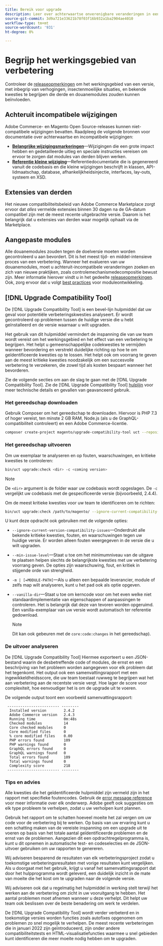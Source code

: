 ```yaml
---
title: Bereik voor upgrade
description: Leer over achterwaartse onverenigbare veranderingen in een versie die Adobe Commerce of Magento Open Source douanemodules of derdeuitbreidingen zou kunnen beïnvloeden.
source-git-commit: 3d9a721e33621b78f03f16b932a1ba2904ae4010
workflow-type: tm+mt
source-wordcount: '931'
ht-degree: 0%

---
```



# Begrijp het werkingsgebied van verbetering

Controleer de [releaseopmerkingen](https://devdocs.magento.com/guides/v2.4/release-notes/bk-release-notes.html) om het werkingsgebied van een versie, met inbegrip van verhogingen, insectenmoeilijke situaties, en bekende kwesties te begrijpen die derde en douanemodules zouden kunnen beïnvloeden.

## Achteruit incompatibele wijzigingen

Adobe Commerce- en Magento Open Source-releases kunnen niet-compatibele wijzigingen bevatten. Raadpleeg de volgende bronnen voor documentatie over achterwaartse en incompatibele wijzigingen:

- **[Belangrijke wijzigingsmarkeringen](https://devdocs.magento.com/guides/v2.4/release-notes/backward-incompatible-changes/index.html)**—Wijzigingen die een grote impact hebben en gedetailleerde uitleg en speciale instructies vereisen om ervoor te zorgen dat modules van derden blijven werken.
- **[Referentie kleine wijziging](https://devdocs.magento.com/guides/v2.4/release-notes/backward-incompatible-changes/reference.html)**—Referentiedocumentatie die is gegenereerd vanuit de codebasis en die kleine wijzigingen beschrijft in klassen, API-lidmaatschap, database, afhankelijkheidsinjectie, interfaces, lay-outs, systeem en XSD.

## Extensies van derden

Het nieuwe compatibiliteitsbeleid van Adobe Commerce Marketplace zorgt ervoor dat _alles_ vermelde extensies binnen 30 dagen na de GA-datum compatibel zijn met de meest recente uitgebrachte versie. Daarom is het belangrijk dat u extensies van derden waar mogelijk ophaalt via de Marketplace.

## Aangepaste modules

Alle douanemodules zouden tegen de doelversie moeten worden gecontroleerd u aan bevordert. Dit is het meest tijd- en middel-intensieve proces van een verbetering. Wanneer het evalueren van uw douanemodules, moet u achteruit-incompatibele veranderingen zoeken en zich van nieuwe praktijken, zoals controlemechanismedecompositie bewust zijn. Meer informatie hierover vindt u in het gedeelte [releaseopmerkingen](https://devdocs.magento.com/guides/v2.4/release-notes/bk-release-notes.html). Ook, zorg ervoor dat u volgt [best practices](https://devdocs.magento.com/guides/v2.4/ext-best-practices/extension-coding/common-programming-bp.html) voor moduleontwikkeling.

## [!DNL Upgrade Compatibility Tool]

De [!DNL Upgrade Compatibility Tool] is een bevel-lijn hulpmiddel dat uw geval voor potentiële verbeteringskwesties analyseert. Er wordt gecontroleerd op problemen tussen de huidige versie die u hebt geïnstalleerd en de versie waarnaar u wilt upgraden.

Het gebruik van dit hulpmiddel vermindert de inspanning die van uw team wordt vereist om het werkingsgebied en het effect van een verbetering te begrijpen. Het helpt u gemeenschappelijke codekwesties te vermijden wanneer bevordering en verstrekt duidelijke richting op hoe te om geïdentificeerde kwesties op te lossen. Het helpt ook om voorrang te geven aan de meest kritieke kwesties noodzakelijk om een succesvolle verbetering te verzekeren, die zowel tijd als kosten bespaart wanneer het bevorderen.

Zie de volgende secties om aan de slag te gaan met de [!DNL Upgrade Compatibility Tool]. Zie de [!DNL Upgrade Compatibility Tool] [hulplijn](../upgrade-compatibility-tool/overview.md) voor meer technische details en gevallen van geavanceerd gebruik.

### Het gereedschap downloaden

Gebruik Composer om het gereedschap te downloaden. Hiervoor is PHP 7.3 of hoger vereist, ten minste 2 GB RAM, Node.js (als u de GraphQL-compatibiliteit controleert) en een Adobe Commerce-licentie.

```bash
composer create-project magento/upgrade-compatibility-tool uct --repository https://repo.magento.com
```

### Het gereedschap uitvoeren

Om uw exemplaar te analyseren en op fouten, waarschuwingen, en kritieke kwesties te controleren:

```bash
bin/uct upgrade:check <dir> -c <coming version> 
```

>[!NOTE]
>
> De `<dir>` argument is de folder waar uw codebasis wordt opgeslagen. De `-c` vergelijkt uw codebasis met de gespecificeerde versie (bijvoorbeeld, 2.4.4).

Om de meest kritieke kwesties voor uw team te identificeren om te richten:

```bash
bin/uct upgrade:check /path/to/magento/ --ignore-current-compatibility-issues –min-issue-level critical --vanilla-dir /path/to/vanilla/code/ /path/to/magento/app/code/Vendor/
```

U kunt deze opdracht ook gebruiken met de volgende opties:

- `--ignore-current-version-compatibility-issues`—Onderdrukt alle bekende kritieke kwesties, fouten, en waarschuwingen tegen uw huidige versie. Er worden alleen fouten weergegeven in de versie die u wilt upgraden.

- `--min-issue-level`—Staat u toe om het minimumniveau van de uitgave te plaatsen helpen slechts de belangrijkste kwesties met uw verbetering voorrang geven. De opties zijn waarschuwing, fout, en kritiek in stijgende orde van strengheid.

- `-m | [=MODULE-PATH]`—Als u alleen een bepaalde leverancier, module of zelfs map wilt analyseren, kunt u het pad ook als optie opgeven.

- `--vanilla-dir`—Staat u toe om kerncode voor om het even welke niet standaardimplementatie van eigenschappen of aanpassingen te controleren. Het is belangrijk dat deze van tevoren worden opgeruimd. Een vanilla-exemplaar van uw versie wordt automatisch ter referentie gedownload.

   >[!NOTE]
   >
   > Dit kan ook gebeuren met de `core:code:changes` in het gereedschap).

### De uitvoer analyseren

De [!DNL Upgrade Compatibility Tool] Hiermee exporteert u een JSON-bestand waarin de desbetreffende code of modules, de ernst en een beschrijving van het probleem worden aangegeven voor elk probleem dat het tegenkomt. Het output ook een samenvattingsrapport met een ingewikkeldheidsscore, die uw team toestaat ruwweg te begrijpen wat het aan verbetering aan de recentste versie vergt. Hoe lager de score voor complexiteit, hoe eenvoudiger het is om de upgrade uit te voeren.

De volgende output toont een voorbeeld samenvattingsrapport:

```console
 ------------------------ --------
  Installed version        2.4.2
  Adobe Commerce version   2.4.3
  Running time             0m:48s
  Checked modules          14
  Core checked modules     0
  Core modified files      0
  % core modified files    0.00
  PHP errors found         109
  PHP warnings found       0
  GraphQL errors found     0
  GraphQL warnings found   0
  Total errors found       109
  Total warnings found     0
  Complexity score         218
 ------------------------ --------
```

### Tips en advies

Alle kwesties die het geïdentificeerde hulpmiddel zijn vermeld zijn in het rapport met specifieke foutencodes. Gebruik de [error message reference](../upgrade-compatibility-tool/error-messages.md) voor meer informatie over elk onderwerp. Adobe geeft ook suggesties om elk type probleem te verhelpen, zodat u uw verholpen kunt plannen.

Gebruik het rapport om te schatten hoeveel moeite het zal vergen om uw code voor de verbetering bij te werken. Op basis van uw ervaring kunt u een schatting maken van de vereiste inspanning om een upgrade uit te voeren op basis van het totale aantal geïdentificeerde problemen en de ernst van de problemen. Aangezien dit een opdrachtregelprogramma is, kunt u dit opnemen in automatische test- en codeselecties en de JSON-uitvoer gebruiken om uw rapporten te genereren.

Wij adviseren besparend de resultaten van elk verbeteringsproject zodat u toekomstige verbeteringsresultaten met vorige resultaten kunt vergelijken. Als u doorgaat met het gebruik, krijgt u vanaf het samenvattingsrapport dat door het hulpprogramma wordt geleverd, een duidelijk inzicht in de mate van moeite die het kost om te upgraden naar de volgende versie.

Wij adviseren ook dat u regelmatig het hulpmiddel in werking stelt terwijl het werken aan de verbetering om zicht in uw vooruitgang te hebben. Het aantal problemen moet afnemen wanneer u deze verhelpt. Dit helpt uw team ook beslissen over de beste benadering om werk te verdelen.

De [!DNL Upgrade Compatibility Tool] wordt verder verbeterd en in toekomstige versies worden functies zoals autofixes opgenomen om problemen zo snel mogelijk te verhelpen. De meest recente verbeteringen die in januari 2022 zijn geïntroduceerd, zijn onder andere compatibiliteitstests en HTML-visualisatiefuncties waarmee u snel gebieden kunt identificeren die meer moeite nodig hebben om te upgraden.
